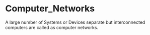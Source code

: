 # Computer_Networks
A large number of Systems or Devices separate but interconnected computers are called as computer networks.

